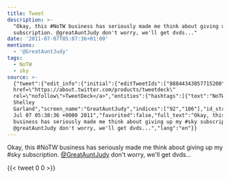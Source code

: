 ```yaml
---
title: Tweet
description: >-
  "Okay, this #NoTW business has seriously made me think about giving up my #sky
  subscription. @greatAuntJudy don't worry, we'll get dvds..."
date: '2011-07-07T05:07:36+01:00'
mentions:
  - '@GreatAuntJudy'
tags:
  - NoTW
  - sky
source: >-
  {"tweet":{"edit_info":{"initial":{"editTweetIds":["88844343057715200"],"editableUntil":"2011-07-07T06:38:36.690Z","editsRemaining":"5","isEditEligible":true}},"retweeted":false,"source":"<a
  href=\"https://about.twitter.com/products/tweetdeck\"
  rel=\"nofollow\">TweetDeck</a>","entities":{"hashtags":[{"text":"NoTW","indices":["11","16"]},{"text":"sky","indices":["73","77"]}],"symbols":[],"user_mentions":[{"name":"Dr
  Shelley
  Garland","screen_name":"GreatAuntJudy","indices":["92","106"],"id_str":"176402695","id":"176402695"}],"urls":[]},"display_text_range":["0","137"],"favorite_count":"0","id_str":"88844343057715200","truncated":false,"retweet_count":"0","id":"88844343057715200","created_at":"Thu
  Jul 07 05:38:36 +0000 2011","favorited":false,"full_text":"Okay, this #NoTW
  business has seriously made me think about giving up my #sky subscription.
  @greatAuntJudy don't worry, we'll get dvds...","lang":"en"}}
---
```

Okay, this #NoTW business has seriously made me think about giving up my #sky subscription. [@GreatAuntJudy](https://twitter.com/@GreatAuntJudy) don't worry, we'll get dvds...
    
{{< tweet 0 0 >}}
    
